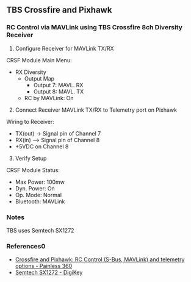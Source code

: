 
## TBS Crossfire and Pixhawk

### RC Control via MAVLink using TBS Crossfire 8ch Diversity Receiver

1. Configure Receiver for MAVLink TX/RX

CRSF Module Main Menu:

- RX Diversity
  - Output Map
    - Output 7: MAVL. RX
    - Output 8: MAVL. TX
  - RC by MAVLink: On

2. Connect Receiver MAVLink TX/RX to Telemetry port on Pixhawk

Wiring to Receiver:
- TX(out) -> Signal pin of Channel 7 
- RX(in) --> Signal pin of Channel 8
- +5VDC on Channel 8

3. Verify Setup

CRSF Module Status:
- Max Power: 100mw
- Dyn. Power: On
- Op. Mode: Normal
- Bluetooth: MAVLink

### Notes

TBS uses Semtech SX1272

### References0

- [Crossfire and Pixhawk: RC Control (S-Bus, MAVLink) and telemetry options - Painless 360](https://www.youtube.com/watch?v=b55rdaDCKaM)
- [Semtech SX1272 - DigiKey](https://www.digikey.com/en/product-highlight/s/semtech/sx1272-rf-transceiver)
